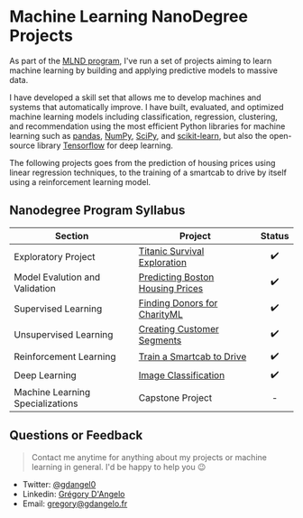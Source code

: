 # Machine Learning NanoDegree Projects

As part of the [MLND program](https://www.udacity.com/course/machine-learning-engineer-nanodegree--nd009), I've run a set of projects aiming to learn machine learning by building and applying predictive models to massive data.

I have developed a skill set that allows me to develop machines and systems that automatically improve. I have built, evaluated, and optimized machine learning models including classification, regression, clustering, and recommendation using the most efficient Python libraries for machine learning such as [pandas](http://pandas.pydata.org/), [NumPy](http://www.numpy.org/), [SciPy](https://www.scipy.org/), and [scikit-learn](http://scikit-learn.org/stable/), but also the open-source library [Tensorflow](https://www.tensorflow.org/) for deep learning.


The following projects goes from the prediction of housing prices using linear regression techniques, to the training of a smartcab to drive by itself using a reinforcement learning model.

## Nanodegree Program Syllabus

Section | Project | Status
--- | --- | :---:
Exploratory Project | [Titanic Survival Exploration](https://github.com/gdangelo/udacity-MLND/tree/master/projects/titanic_survival_exploration) | :heavy_check_mark:
Model Evalution and Validation | [Predicting Boston Housing Prices](https://github.com/gdangelo/udacity-MLND/tree/master/projects/boston_housing) | :heavy_check_mark:
Supervised Learning | [Finding Donors for CharityML](https://github.com/gdangelo/udacity-MLND/tree/master/projects/finding_donors) | :heavy_check_mark:
Unsupervised Learning | [Creating Customer Segments](https://github.com/gdangelo/udacity-MLND/tree/master/projects/customer_segments) | :heavy_check_mark:
Reinforcement Learning | [Train a Smartcab to Drive](https://github.com/gdangelo/udacity-MLND/tree/master/projects/smartcab) | :heavy_check_mark:
Deep Learning | [Image Classification](https://github.com/gdangelo/udacity-MLND/tree/master/projects/image-classification) | :heavy_check_mark:
Machine Learning Specializations | Capstone Project | -

## Questions or Feedback

> Contact me anytime for anything about my projects or machine learning in general. I'd be happy to help you :wink:

* Twitter: [@gdangel0](https://twitter.com/gdangel0)
* Linkedin: [Grégory D'Angelo](https://www.linkedin.com/in/gregorydangelo)
* Email: [gregory@gdangelo.fr](mailto:gregory@gdangelo.fr)

